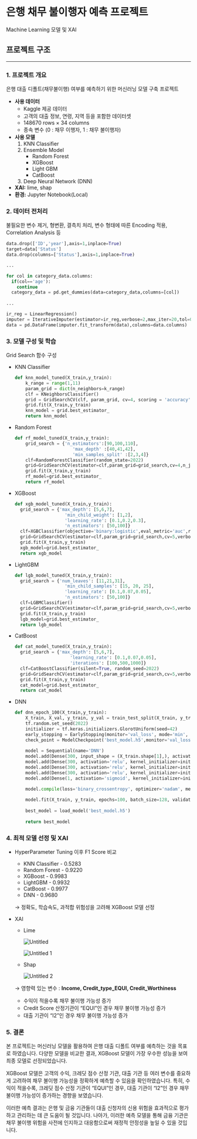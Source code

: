 # 은행 채무 불이행자 예측 프로젝트

Machine Learning 모델 및 XAI

## 프로젝트 구조

---

### **1. 프로젝트 개요**

은행 대출 디폴트(채무불이행) 여부를 예측하기 위한 머신러닝 모델 구축 프로젝트

- **사용 데이터**
    - Kaggle 제공 데이터
    - 고객의 대출 정보, 연령, 지역 등을 포함한 데이터셋
    - 148670 rows × 34 columns
    - 종속 변수 (0 : 채무 이행자, 1 : 채무 불이행자)
- **사용 모델**
    1. KNN Classifier
    2. Ensemble Model
        - Random Forest
        - XGBoost
        - Light GBM
        - CatBoost
    3. Deep Neural Network (DNN)
- **XAI:** lime, shap
- **환경:** Jupyter Notebook(Local)

### **2. 데이터 전처리**

불필요한 변수 제거, 형변환, 결측치 처리, 변수 형태에 따른 Encoding 적용, Correlation Analysis 등

```python
data.drop(['ID','year'],axis=1,inplace=True)
target=data['Status']
data.drop(columns=['Status'],axis=1,inplace=True)

...

for col in category_data.columns:
  if(col=='age'):
    continue
  category_data = pd.get_dummies(data=category_data,columns=[col])
  
...

ir_reg = LinearRegression()
imputer = IterativeImputer(estimator=ir_reg,verbose=2,max_iter=20,tol=0.001,imputation_order='roman')
data = pd.DataFrame(imputer.fit_transform(data),columns=data.columns)
```

### **3. 모델 구성 및 학습**

Grid Search 함수 구성

- KNN Classifier
    
    ```python
    def knn_model_tuned(X_train,y_train):
    	k_range = range(1,11)
    	param_grid = dict(n_neighbors=k_range)
    	clf = KNeighborsClassifier()
    	grid = GridSearchCV(clf, param_grid, cv=4, scoring = 'accuracy')   
    	grid.fit(X_train,y_train)
    	knn_model = grid.best_estimator_
    	return knn_model
    ```
    
- Random Forest
    
    ```python
    def rf_model_tuned(X_train,y_train):
    	grid_search = {'n_estimators':[90,100,110],
    		              'max_depth' :[40,41,42],
    		              'min_samples_split' :[2,3,4]}
    	clf=RandomForestClassifier(random_state=2022)
    	grid=GridSearchCV(estimator=clf,param_grid=grid_search,cv=4,n_jobs=-1,verbose=5)
    	grid.fit(X_train,y_train)
    	rf_model=grid.best_estimator_
    	return rf_model
    ```
    
- XGBoost
    
    ```python
    def xgb_model_tuned(X_train,y_train):
      grid_search = {'max_depth': [5,6,7],
    	               'min_child_weight': [1,2],
    	               'learning_rate': [0.1,0.2,0.3],
    	               'n_estimators': [50,100]}
      clf=XGBClassifier(objective='binary:logistic',eval_metric='auc',random_state=2022)
      grid=GridSearchCV(estimator=clf,param_grid=grid_search,cv=5,verbose=5,n_jobs=-1)
      grid.fit(X_train,y_train)
      xgb_model=grid.best_estimator_
      return xgb_model
    ```
    
- LightGBM
    
    ```python
    def lgb_model_tuned(X_train,y_train):
      grid_search = {'num_leaves': [11,21,31],
    	               'min_child_samples': [15, 20, 25],
    	               'learning_rate': [0.1,0.07,0.05],
    	               'n_estimators': [50,100]}
      clf=LGBMClassifier()
      grid=GridSearchCV(estimator=clf,param_grid=grid_search,cv=5,verbose=5,n_jobs=-1)
      grid.fit(X_train,y_train)
      lgb_model=grid.best_estimator_
      return lgb_model
    ```
    
- CatBoost
    
    ```python
    def cat_model_tuned(X_train,y_train):
      grid_search = {'max_depth': [5,6,7],
    		             'learning_rate': [0.1,0.07,0.05],
    		             'iterations': [100,500,1000]}
      clf=CatBoostClassifier(silent=True, random_seed=2022)
      grid=GridSearchCV(estimator=clf,param_grid=grid_search,cv=5,verbose=5,n_jobs=-1)
      grid.fit(X_train,y_train)
      cat_model=grid.best_estimator_
      return cat_model
    ```
    
- DNN
    
    ```python
    def dnn_epoch_100(X_train,y_train):
        X_train, X_val, y_train, y_val = train_test_split(X_train, y_train, test_size=0.25, random_state=2022)
        tf.random.set_seed(2022)
        initializer = tf.keras.initializers.GlorotUniform(seed=42)
        early_stopping = EarlyStopping(monitor='val_loss', mode='min', verbose=1, patience=5, baseline=0.9)
        check_point = ModelCheckpoint('best_model.h5',monitor='val_loss',mode='min',save_best_only=True)
        
        model = Sequential(name='DNN')
        model.add(Dense(300, input_shape = (X_train.shape[1],), activation='relu', kernel_initializer=initializer, name = 'Input_layer'))
        model.add(Dense(300, activation='relu', kernel_initializer=initializer, name = 'Hidden_layer_1'))
        model.add(Dense(300, activation='relu', kernel_initializer=initializer, name = 'Hidden_layer_2'))
        model.add(Dense(300, activation='relu', kernel_initializer=initializer, name = 'Hidden_layer_3'))
        model.add(Dense(1, activation='sigmoid', kernel_initializer=initializer, name='Output_layer'))
    
        model.compile(loss='binary_crossentropy', optimizer='nadam', metrics='accuracy')
        
        model.fit(X_train, y_train, epochs=100, batch_size=128, validation_data=(X_val, y_val),callbacks=[early_stopping,check_point])
        
        best_model = load_model('best_model.h5')
        
        return best_model
    ```
    

### **4. 최적 모델 선정 및 XAI**

- HyperParameter Tuning 이후 F1 Score 비교
    - KNN Classifier - 0.5283
    - Random Forest - 0.9220
    - XGBoost - 0.9983
    - LightGBM - 0.9932
    - CatBoost - 0.9977
    - DNN - 0.9680
    
    → 정확도, 학습속도, 과적합 위험성을 고려해 XGBoost 모델 선정
    
- XAI
    - Lime
      
      ![Untitled](https://github.com/odsyjr2/Bank_Loan_Default/assets/44573776/f57714f5-c647-4717-a876-267d305a28c7)

      ![Untitled 1](https://github.com/odsyjr2/Bank_Loan_Default/assets/44573776/6254a5f2-7702-40a2-9578-fff946665a35)

    
    - Shap
      
      ![Untitled 2](https://github.com/odsyjr2/Bank_Loan_Default/assets/44573776/c878fba1-f017-45d5-b615-8d24f106a9c2)
    
    
    → 영향력 있는 변수 : **Income, Credit_type_EQUI, Credit_Worthiness**   
    
    - 수익이 적을수록 채무 불이행 가능성 증가
    - Credit Score 산정기관이 “EQUI”인 경우 채무 불이행 가능성 증가
    - 대출 기관이 “I2”인 경우 채무 불이행 가능성 증가
    

### **5. 결론**

본 프로젝트는 머신러닝 모델을 활용하여 은행 대출 디폴트 여부를 예측하는 것을 목표로 하였습니다. 다양한 모델을 비교한 결과, XGBoost 모델이 가장 우수한 성능을 보여 최종 모델로 선정되었습니다.

XGBoost 모델은 고객의 수익, 크레딧 점수 산정 기관, 대출 기관 등 여러 변수를 중요하게 고려하여 채무 불이행 가능성을 정확하게 예측할 수 있음을 확인하였습니다. 특히, 수익이 적을수록, 크레딧 점수 산정 기관이 “EQUI”인 경우, 대출 기관이 “I2”인 경우 채무 불이행 가능성이 증가하는 경향을 보였습니다.

이러한 예측 결과는 은행 및 금융 기관들이 대출 신청자의 신용 위험을 효과적으로 평가하고 관리하는 데 큰 도움이 될 것입니다. 나아가, 이러한 예측 모델을 통해 금융 기관은 채무 불이행 위험을 사전에 인지하고 대응함으로써 재정적 안정성을 높일 수 있을 것입니다. 
